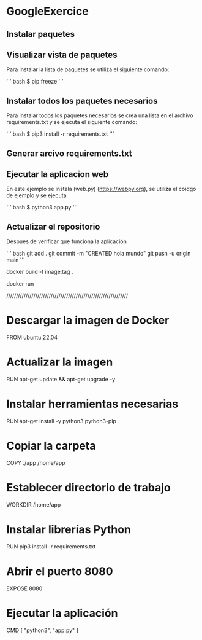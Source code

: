 # GoogleExercice

## Instalar paquetes

## Visualizar vista de paquetes

Para instalar la lista de paquetes se utiliza el siguiente comando:

''' bash
    $ pip freeze
'''

## Instalar todos los paquetes necesarios

Para instalar todos los paquetes necesarios se crea una lista en el archivo requirements.txt y se ejecuta el siguiente comando:

''' bash
    $ pip3 install -r requirements.txt
'''

## Generar arcivo requirements.txt



## Ejecutar la aplicacion web

En este ejemplo se instala (web.py) (https://webpy.org), se utiliza el coidgo de ejemplo y se ejecuta

''' bash
    $ python3 app.py
'''

## Actualizar el repositorio 

Despues de verificar que funciona la aplicación

''' bash
    git add .
    git commit -m "CREATED hola mundo"
    git push -u origin main
'''


docker build -t image:tag .

docker run 

///////////////////////////////////////////////////////////////

# Descargar la imagen de Docker
FROM ubuntu:22.04

# Actualizar la imagen
RUN apt-get update && apt-get upgrade -y

# Instalar herramientas necesarias
RUN apt-get install -y python3 python3-pip

# Copiar la carpeta
COPY ./app /home/app

# Establecer directorio de trabajo
WORKDIR /home/app

# Instalar librerías Python
RUN pip3 install -r requirements.txt

# Abrir el puerto 8080
EXPOSE 8080

# Ejecutar la aplicación
CMD [ "python3", "app.py" ]